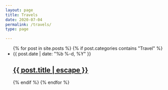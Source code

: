 ```yaml
---
layout: page
title: Travels
date: 2020-07-04
permalink: /travels/
type: page

---
```

 <ul class="post-list">
 {% for post in site.posts %}
    {% if post.categories contains "Travel" %} 
     <li>
     <span class="post-meta">{{ post.date | date: "%b %-d, %Y" }}</span>
     <h2>
       <a class="post-link" href="{{ post.url | relative_url }}">{{ post.title | escape }}</a>
     </h2>
     </li>
     {% endif %}
   {% endfor %}
 </ul>


